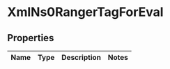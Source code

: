 
# XmlNs0RangerTagForEval

## Properties
Name | Type | Description | Notes
------------ | ------------- | ------------- | -------------



